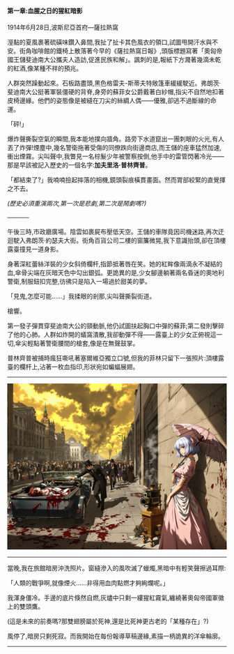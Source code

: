 
#### 第一章:血腥之日的猩紅暗影  
1914年6月28日,波斯尼亞首府—薩拉熱窩  

溼黏的夏風裹著硫磺味鑽入鼻間,我扯了扯卡其色風衣的領口,試圖甩開汗水與不安。街角咖啡館的鐵椅上散落著今早的《薩拉熱窩日報》,頭版標題寫著「奧匈帝國王儲斐迪南大公攜夫人造訪,促進民族和解」。諷刺的是,報紙下方濺著幾滴未乾的紅酒,像某種不祥的預兆。

人群突然躁動起來。石板路盡頭,黑色格雷夫-斯蒂夫特敞篷車緩緩駛近。弗朗茨·斐迪南大公挺著軍裝僵硬的背脊,身旁的蘇菲女公爵戴著白紗帽,指尖不自然地扣著皮椅邊緣。他們的姿態像是被縫在刀尖的絲綢人偶——優雅,卻逃不過斷線的命運。

「砰!」  

爆炸聲撕裂空氣的瞬間,我本能地撲向牆角。路旁下水道竄出一團刺眼的火光,有人丟了炸彈!煙塵中,幾名警衛拖著受傷的同僚跌向街邊商店,而王儲的座車猛然加速,衝出煙霧。尖叫聲中,我瞥見一名棕髮少年被警察按倒,他手中的雷管閃著冷光——那是早該被記入歷史的一個名字:**加夫里洛·普林齊普**。  

「都結束了?」我喃喃撿起摔落的相機,鏡頭裂痕橫貫畫面。然而胃部絞緊的直覺揮之不去。  

*(歷史必須重演兩次,第一次是悲劇,第二次是鬧劇嗎?)*  

─────  

午後三時,市政廳廣場。陰雲如裹屍布壓低天空。王儲的車隊竟因司機迷路,再次迂迴駛入弗朗茨·約瑟夫大街。街角百貨公司二樓的窗簾微晃,我下意識抬頭,卻在頂樓露臺撞見一道身影。  

身著深紅蕾絲洋裝的少女斜倚欄杆,指節抵著唇在笑。她的紅眸像兩滴永不凝結的血,傘骨尖端在灰暗天色中勾出銀弧。更詭異的是,少女腳邊躺著兩名昏迷的奧地利警衛,制服鈕扣完整,彷彿只是陷入一場過於甜美的夢。  

「見鬼,怎麼可能......」我揉眼的剎那,尖叫聲撕裂街道。  

槍響。  

第一發子彈貫穿斐迪南大公的頸動脈,他仍試圖扶起胸口中彈的蘇菲;第二發則擊碎了他的心肺。人群如炸開的蟻窩潰散,我卻動彈不得——露臺上的少女正俯視這一切,傘尖輕點著警衛腰間的槍套,像是在無聲鼓掌。  

普林齊普被捕時瘋狂嘶吼著塞爾維亞獨立口號,但我的菲林只留下一張照片:頂樓露臺的欄杆上,沾著一枚血指印,形狀宛如蝙蝠展翅。  

-----  

![](./DDJG3EM4FQ1K9ZA9YTW47V87H0.jpeg)

-----  

當晚,我在旅館暗房沖洗照片。窗縫滲入的風吹滅了蠟燭,黑暗中有輕笑聲擦過耳際:  

「人類的戰爭啊,就像煙火......非得用血肉點燃才夠絢爛呢。」  

我渾身僵冷。手邊的底片倏然自燃,灰燼中只剩一縷猩紅霧氣,纏繞著奧匈帝國軍徽上的雙頭鷹。  

(這是未來的前奏嗎?那雙翅膀屬於死神,還是比死神更古老的「某種存在」?)  

風停了,暗房只剩死寂。而我開始在每份報導草稿邊緣,素描一柄詭異的洋傘輪廓。  

---

